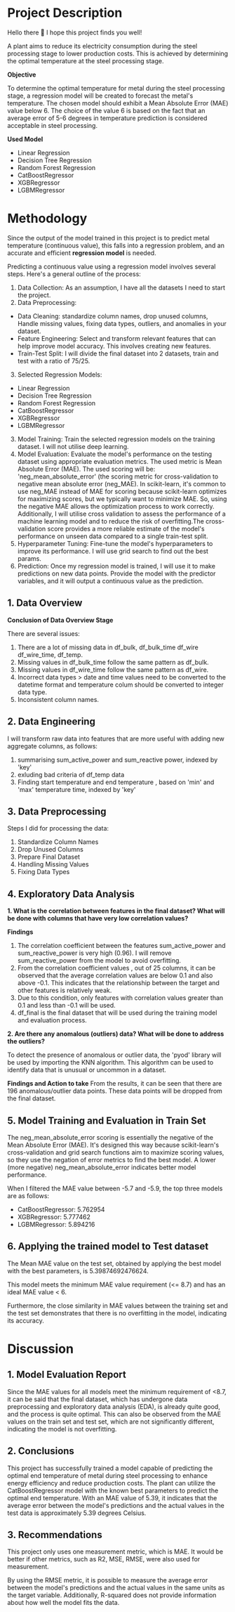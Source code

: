 ﻿# Project Description

Hello there :wave:
I hope this project finds you well!

A plant aims to reduce its electricity consumption during the steel processing stage to lower production costs. This is achieved by determining the optimal temperature at the steel processing stage.

**Objective**

To determine the optimal temperature for metal during the steel processing stage, a regression model will be created to forecast the metal's temperature. The chosen model should exhibit a Mean Absolute Error (MAE) value below 6. The choice of the value 6 is based on the fact that an average error of 5-6 degrees in temperature prediction is considered acceptable in steel processing.

**Used Model**
- Linear Regression
- Decision Tree Regression
- Random Forest Regression
- CatBoostRegressor
- XGBRegressor
- LGBMRegressor

# Methodology

Since the output of the model trained in this project is to predict metal temperature (continuous value), this falls into a regression problem, and an accurate and efficient **regression model** is needed.

Predicting a continuous value using a regression model involves several steps. Here's a general outline of the process:
1. Data Collection: As an assumption, I have all the datasets I need to start the project.
2. Data Preprocessing:
- Data Cleaning: standardize column names, drop unused columns, Handle missing values, fixing data types, outliers, and anomalies in your dataset.
- Feature Engineering: Select and transform relevant features that can help improve model accuracy. This involves creating new features.
- Train-Test Split: I will divide the final dataset into 2 datasets, train and test with a ratio of 75/25.
3. Selected Regression Models:
- Linear Regression
- Decision Tree Regression
- Random Forest Regression
- CatBoostRegressor
- XGBRegressor
- LGBMRegressor
3. Model Training: Train the selected regression models on the training dataset. I will not utilise deep learning.
4. Model Evaluation: Evaluate the model's performance on the testing dataset using appropriate evaluation metrics. The used metric is Mean Absolute Error (MAE). The used scoring will be: 'neg_mean_absolute_error' (the scoring metric for cross-validation to negative mean absolute error (neg_MAE). In scikit-learn, it's common to use neg_MAE instead of MAE for scoring because scikit-learn optimizes for maximizing scores, but we typically want to minimize MAE. So, using the negative MAE allows the optimization process to work correctly. Additionally, I will utilise cross validation to assess the performance of a machine learning model and to reduce the risk of overfitting.The cross-validation score provides a more reliable estimate of the model's performance on unseen data compared to a single train-test split.
5. Hyperparameter Tuning: Fine-tune the model's hyperparameters to improve its performance. I will use grid search to find out the best params.
6. Prediction: Once my regression model is trained, I will use it to make predictions on new data points. Provide the model with the predictor variables, and it will output a continuous value as the prediction.

## 1. Data Overview

**Conclusion of Data Overview Stage**

There are several issues:

1. There are a lot of missing data in df_bulk, df_bulk_time df_wire df_wire_time, df_temp.
2. Missing values in df_bulk_time follow the same pattern as df_bulk.
3. Missing values in df_wire_time follow the same pattern as df_wire.
4. Incorrect data types > date and time values need to be converted to the datetime format and temperature colum should be converted to integer data type.
5. Inconsistent column names.

## 2. Data Engineering

   I will transform raw data into features that are more useful with adding new aggregate columns, as follows:

1. summarising sum_active_power and sum_reactive power, indexed by 'key'
2. exluding bad criteria of df_temp data
3. Finding start temperature and end temperature , based on 'min' and 'max' temperature time, indexed by 'key'


## 3. Data Preprocessing

Steps I did for processing the data:
1. Standardize Column Names
2. Drop Unused Columns
3. Prepare Final Dataset
4. Handling Missing Values
5. Fixing Data Types

## 4. Exploratory Data Analysis

**1. What is the correlation between features in the final dataset? What will be done with columns that have very low correlation values?**

**Findings**
1. The correlation coefficient between the features sum_active_power and sum_reactive_power is very high (0.96). I will remove sum_reactive_power from the model to avoid overfitting.
2. From the correlation coefficient values , out of 25 columns, it can be observed that the average correlation values are below 0.1 and also above -0.1. This indicates that the relationship between the target and other features is relatively weak.
3. Due to this condition, only features with correlation values greater than 0.1 and less than -0.1 will be used.
4. df_final is the final dataset that will be used during the training model and evaluation process.

**2. Are there any anomalous (outliers) data? What will be done to address the outliers?**

To detect the presence of anomalous or outlier data, the 'pyod' library will be used by importing the KNN algorithm. This algorithm can be used to identify data that is unusual or uncommon in a dataset.

**Findings and Action to take**
From the results, it can be seen that there are 196 anomalous/outlier data points. These data points will be dropped from the final dataset.

## 5. Model Training and Evaluation in Train Set

The neg_mean_absolute_error scoring is essentially the negative of the Mean Absolute Error (MAE). It's designed this way because scikit-learn's cross-validation and grid search functions aim to maximize scoring values, so they use the negation of error metrics to find the best model. A lower (more negative) neg_mean_absolute_error indicates better model performance.

 When I filtered the MAE value between -5.7 and -5.9, the top three models are as follows:

- CatBoostRegressor: 5.762954
- XGBRegressor: 5.777462
- LGBMRegressor: 5.894216

## 6. Applying the trained model to Test dataset

The Mean MAE value on the test set, obtained by applying the best model with the best parameters, is 5.39874692476624.

This model meets the minimum MAE value requirement (<= 8.7) and has an ideal MAE value < 6.

Furthermore, the close similarity in MAE values between the training set and the test set demonstrates that there is no overfitting in the model, indicating its accuracy.

# Discussion

## 1. Model Evaluation Report

Since the MAE values for all models meet the minimum requirement of <8.7, it can be said that the final dataset, which has undergone data preprocessing and exploratory data analysis (EDA), is already quite good, and the process is quite optimal. This can also be observed from the MAE values on the train set and test set, which are not significantly different, indicating the model is not overfitting.

## 2. Conclusions

This project has successfully trained a model capable of predicting the optimal end temperature of metal during steel processing to enhance energy efficiency and reduce production costs. The plant can utilize the CatBoostRegressor model with the known best parameters to predict the optimal end temperature. With an MAE value of 5.39, it indicates that the average error between the model's predictions and the actual values in the test data is approximately 5.39 degrees Celsius.

## 3. Recommendations

This project only uses one measurement metric, which is MAE. It would be better if other metrics, such as R2, MSE, RMSE, were also used for measurement.

  By using the RMSE metric, it is possible to measure the average error between the model's predictions and the actual values in the same units as the target variable. Additionally, R-squared does not provide information about how well the model fits the data.
